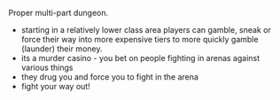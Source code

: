 Proper multi-part dungeon. 
- starting in a relatively lower class area players can gamble, sneak or force their way into more expensive tiers to more quickly gamble (launder) their money. 
- its a murder casino - you bet on people fighting in arenas against various things
- they drug you and force you to fight in the arena
- fight your way out!

<!--stackedit_data:
eyJoaXN0b3J5IjpbMjM0ODcxNDQ5LC03MzA0NTg1NjYsNzMwOT
k4MTE2XX0=
-->